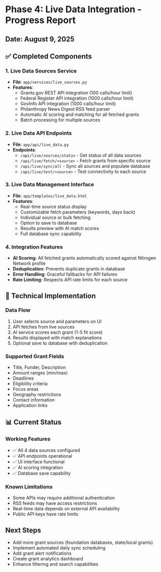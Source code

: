 # Phase 4: Live Data Integration - Progress Report
## Date: August 9, 2025

## ✅ Completed Components

### 1. Live Data Sources Service
- **File**: `app/services/live_sources.py`
- **Features**:
  - Grants.gov REST API integration (100 calls/hour limit)
  - Federal Register API integration (1000 calls/hour limit)
  - GovInfo API integration (1000 calls/hour limit)
  - Philanthropy News Digest RSS feed parser
  - Automatic AI scoring and matching for all fetched grants
  - Batch processing for multiple sources

### 2. Live Data API Endpoints
- **File**: `app/api/live_data.py`
- **Endpoints**:
  - `/api/live/sources/status` - Get status of all data sources
  - `/api/live/fetch/<source>` - Fetch grants from specific source
  - `/api/live/sync/all` - Sync all sources and populate database
  - `/api/live/test/<source>` - Test connectivity to each source

### 3. Live Data Management Interface
- **File**: `app/templates/live_data.html`
- **Features**:
  - Real-time source status display
  - Customizable fetch parameters (keywords, days back)
  - Individual source or bulk fetching
  - Option to save to database
  - Results preview with AI match scores
  - Full database sync capability

### 4. Integration Features
- **AI Scoring**: All fetched grants automatically scored against Nitrogen Network profile
- **Deduplication**: Prevents duplicate grants in database
- **Error Handling**: Graceful fallbacks for API failures
- **Rate Limiting**: Respects API rate limits for each source

## 🔧 Technical Implementation

### Data Flow
1. User selects source and parameters on UI
2. API fetches from live sources
3. AI service scores each grant (1-5 fit score)
4. Results displayed with match explanations
5. Optional save to database with deduplication

### Supported Grant Fields
- Title, Funder, Description
- Amount ranges (min/max)
- Deadlines
- Eligibility criteria
- Focus areas
- Geography restrictions
- Contact information
- Application links

## 📊 Current Status

### Working Features
- ✅ All 4 data sources configured
- ✅ API endpoints operational
- ✅ UI interface functional
- ✅ AI scoring integration
- ✅ Database save capability

### Known Limitations
- Some APIs may require additional authentication
- RSS feeds may have access restrictions
- Real-time data depends on external API availability
- Public API keys have rate limits

## Next Steps
- Add more grant sources (foundation databases, state/local grants)
- Implement automated daily sync scheduling
- Add grant alert notifications
- Create grant analytics dashboard
- Enhance filtering and search capabilities